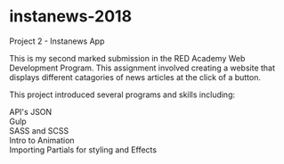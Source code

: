 # instanews-2018
Project 2 - Instanews App

This is my second marked submission in the RED Academy Web Development Program. This assignment involved creating a website that displays different catagories of news articles at the click of a button. 

This project introduced several programs and skills including:

API's JSON <br>
Gulp<br>
SASS and SCSS<br>
Intro to Animation<br>
Importing Partials for styling and Effects